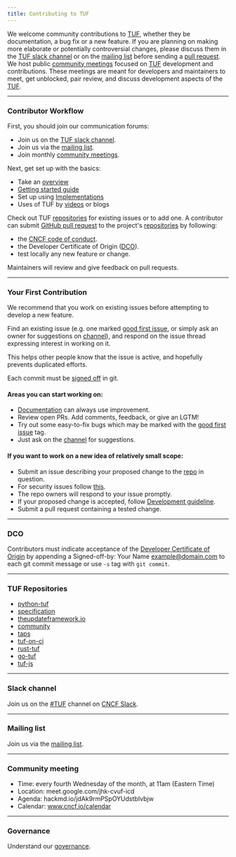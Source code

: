 ```yaml
---
title: Contributing to TUF
---
```


We welcome community contributions to [TUF](https://github.com/theupdateframework), whether they be documentation, a bug fix or a new feature. If you are planning on making more elaborate or potentially controversial changes, please discuss them in the [TUF slack channel](#slack-channel) or on the [mailing list](#mailing-list) before sending a [pull request](https://docs.github.com/en/pull-requests/collaborating-with-pull-requests/proposing-changes-to-your-work-with-pull-requests/about-pull-requests). We host public [community meetings](#community-meeting) focused on [TUF](https://github.com/theupdateframework) development and contributions. These meetings are meant for developers and maintainers to meet, get unblocked, pair review, and discuss development aspects of the [TUF](https://github.com/theupdateframework).
___

### Contributor Workflow
First, you should join our communication forums:
- Join us on the [TUF slack channel](#slack-channel).
- Join us via the [mailing list](#mailing-list).
- Join monthly [community meetings](#community-meeting).

Next, get set up with the basics:
- Take an [overview](./overview.md)
- [Getting started guide](./security.md)
- Set up using [Implementations](./implementations.md)
- Uses of TUF by [videos](./videos.md) or blogs

Check out TUF [repositories](#tuf-repositories) for existing issues or to add one. A contributor can submit [GitHub pull request](https://docs.github.com/en/pull-requests/collaborating-with-pull-requests/proposing-changes-to-your-work-with-pull-requests/about-pull-requests) to the project's [repositories](#tuf-repositories) by following:

- the [CNCF code of conduct](https://github.com/cncf/foundation/blob/main/code-of-conduct.md).
- the Developer Certificate of Origin ([DCO](#dco)).
- test locally any new feature or change.

Maintainers will review and give feedback on pull requests.

___

### Your First Contribution

We recommend that you work on existing issues before attempting to develop a new feature. 

Find an existing issue (e.g. one marked [good first issue](https://github.com/theupdateframework/python-tuf/issues?q=is%3Aopen+is%3Aissue+label%3A%22good+first+issue%22), or simply ask an owner for suggestions on [channel](#slack-channel)), and respond on the issue thread expressing interest in working on it.

This helps other people know that the issue is active, and hopefully prevents duplicated efforts.

Each commit must be [signed off](#dco) in git.

#### Areas you can start working on:

- [Documentation](https://github.com/theupdateframework/theupdateframework.io/) can always use improvement.
- Review open PRs. Add comments, feedback, or give an LGTM!
- Try out some easy-to-fix bugs which may be marked with the [good first issue](https://github.com/theupdateframework/python-tuf/issues?q=is%3Aopen+is%3Aissue+label%3A%22good+first+issue%22) tag.
- Just ask on the [channel](#slack-channel) for suggestions.

#### If you want to work on a new idea of relatively small scope:
- Submit an issue describing your proposed change to the [repo](#tuf-repositories) in question. 
- For security issues follow [this](./reporting.md).
- The repo owners will respond to your issue promptly.
- If your proposed change is accepted, follow [Development guideline](https://github.com/secure-systems-lab/lab-guidelines/blob/master/dev-workflow.md).
- Submit a pull request containing a tested change.

___

### DCO
Contributors must indicate acceptance of the [Developer Certificate of Origin](https://developercertificate.org/) by appending a Signed-off-by: Your Name <example@domain.com> to each git commit message or use `-s` tag with `git commit`.

____

### TUF Repositories

- [python-tuf](https://github.com/theupdateframework/python-tuf)
- [specification](https://github.com/theupdateframework/specification/)
- [theupdateframework.io](https://github.com/theupdateframework/theupdateframework.io/)
- [community](https://github.com/theupdateframework/community)
- [taps](https://github.com/theupdateframework/taps)
- [tuf-on-ci](https://github.com/theupdateframework/tuf-on-ci)
- [rust-tuf](https://github.com/theupdateframework/rust-tuf)
- [go-tuf](https://github.com/theupdateframework/go-tuf)
- [tuf-js](https://github.com/theupdateframework/tuf-js)
___

### Slack channel
Join us on the [#TUF](https://cloud-native.slack.com/archives/C8NMD3QJ3) channel on [CNCF Slack](https://slack.cncf.io/).

___

### Mailing list
Join us via the [mailing list](https://groups.google.com/forum/?fromgroups#!forum/theupdateframework).
___ 
### Community meeting
- Time: every fourth Wednesday of the month, at 11am (Eastern Time)
- Location: meet.google.com/jhk-cvuf-icd
- Agenda: hackmd.io/jdAk9rmPSpOYUdstbIvbjw
- Calendar: www.cncf.io/calendar

____
### Governance
Understand our [governance](https://github.com/theupdateframework/specification/blob/master/GOVERNANCE.md).